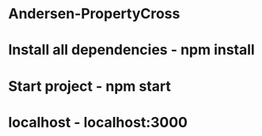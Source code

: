 # Andersen-PropertyCross

# Install all dependencies - npm install
# Start project - npm start
# localhost - localhost:3000
